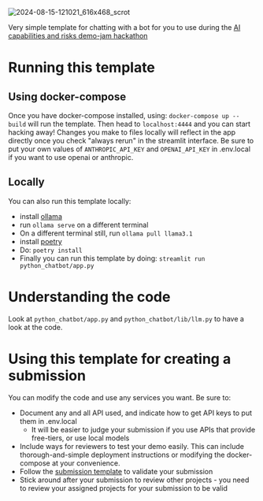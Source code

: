 ![2024-08-15-121021_616x468_scrot](https://github.com/user-attachments/assets/38338a22-3189-46f6-956b-9e5c914420e1)

Very simple template for chatting with a bot for you to use during the [AI capabilities and risks demo-jam hackathon](https://www.apartresearch.com/event/ai-capabilities-and-risks-demo-jam)

# Running this template

## Using docker-compose

Once you have docker-compose installed, using: `docker-compose up --build` will run the template. Then head to `localhost:4444` and you can start hacking away!
Changes you make to files locally will reflect in the app directly once you check "always rerun" in the streamlit interface.
Be sure to put your own values of `ANTHROPIC_API_KEY` and `OPENAI_API_KEY` in .env.local if you want to use openai or anthropic.

## Locally

You can also run this template locally:

- install [ollama](https://ollama.com/)
- run `ollama serve` on a different terminal
- On a different terminal still, run `ollama pull llama3.1`
- install [poetry](https://python-poetry.org/)
- Do: `poetry install`
- Finally you can run this template by doing: `streamlit run python_chatbot/app.py`

# Understanding the code

Look at `python_chatbot/app.py` and `python_chatbot/lib/llm.py` to have a look at the code.

# Using this template for creating a submission

You can modify the code and use any services you want. Be sure to:

- Document any and all API used, and indicate how to get API keys to put them in .env.local
  - It will be easier to judge your submission if you use APIs that provide free-tiers, or use local models
- Include ways for reviewers to test your demo easily. This can include thorough-and-simple deployment instructions or modifying the docker-compose at your convenience.
- Follow the [submission template](https://www.apartresearch.com/event/ai-capabilities-and-risks-demo-jam#submission) to validate your submission
- Stick around after your submission to review other projects - you need to review your assigned projects for your submission to be valid

